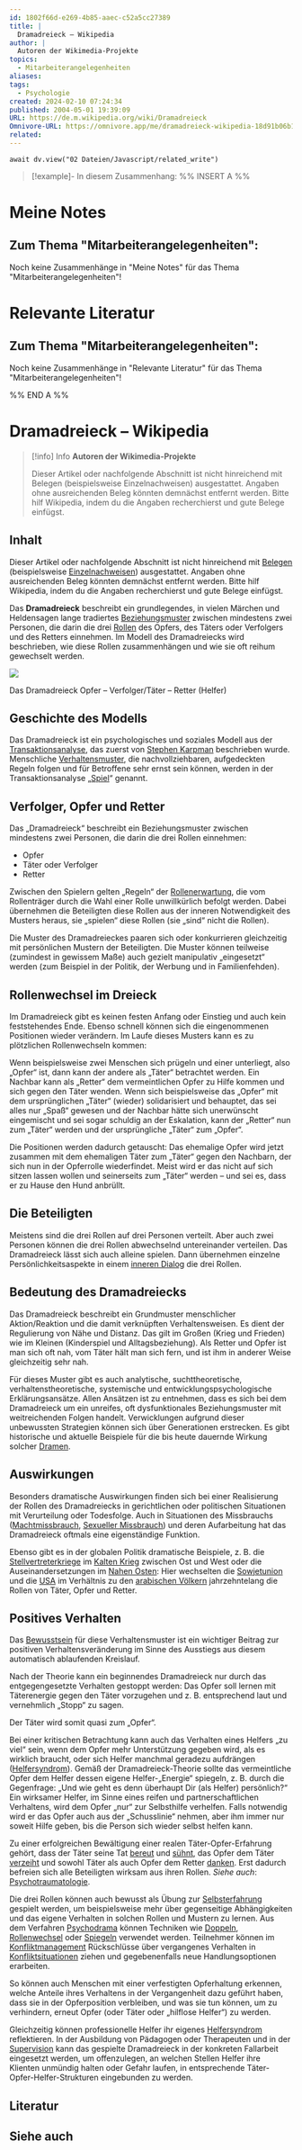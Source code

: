 ```yaml
---
id: 1802f66d-e269-4b85-aaec-c52a5cc27389
title: |
  Dramadreieck – Wikipedia
author: |
  Autoren der Wikimedia-Projekte
topics:
  - Mitarbeiterangelegenheiten
aliases: 
tags:
  - Psychologie
created: 2024-02-10 07:24:34
published: 2004-05-01 19:39:09
URL: https://de.m.wikipedia.org/wiki/Dramadreieck
Omnivore-URL: https://omnivore.app/me/dramadreieck-wikipedia-18d91b06b15
related:
---
```


```dataviewjs
await dv.view("02 Dateien/Javascript/related_write")
```
> [!example]- In diesem Zusammenhang:
> %% INSERT A %%
# Meine Notes
## Zum Thema "Mitarbeiterangelegenheiten":

Noch keine Zusammenhänge in "Meine Notes" für das Thema "Mitarbeiterangelegenheiten"!


# Relevante Literatur
## Zum Thema "Mitarbeiterangelegenheiten":

Noch keine Zusammenhänge in "Relevante Literatur" für das Thema "Mitarbeiterangelegenheiten"!

%% END A %%

# Dramadreieck – Wikipedia

> [!info] Info
> **Autoren der Wikimedia-Projekte**
> 
> Dieser Artikel oder nachfolgende Abschnitt ist nicht hinreichend mit Belegen (beispielsweise Einzelnachweisen) ausgestattet. Angaben ohne ausreichenden Beleg könnten demnächst entfernt werden. Bitte hilf Wikipedia, indem du die Angaben recherchierst und gute Belege einfügst.


## Inhalt

Dieser Artikel oder nachfolgende Abschnitt ist nicht hinreichend mit [Belegen](https://de.m.wikipedia.org/wiki/Wikipedia:Belege "Wikipedia:Belege") (beispielsweise [Einzelnachweisen](https://de.m.wikipedia.org/wiki/Hilfe:Einzelnachweise "Hilfe:Einzelnachweise")) ausgestattet. Angaben ohne ausreichenden Beleg könnten demnächst entfernt werden. Bitte hilf Wikipedia, indem du die Angaben recherchierst und gute Belege einfügst.  

Das **Dramadreieck** beschreibt ein grundlegendes, in vielen Märchen und Heldensagen lange tradiertes [Beziehungsmuster](https://de.m.wikipedia.org/wiki/Soziale%5FBeziehung "Soziale Beziehung") zwischen mindestens zwei Personen, die darin die drei [Rollen](https://de.m.wikipedia.org/wiki/Soziale%5FRolle "Soziale Rolle") des Opfers, des Täters oder Verfolgers und des Retters einnehmen. Im Modell des Dramadreiecks wird beschrieben, wie diese Rollen zusammenhängen und wie sie oft reihum gewechselt werden.

[![](https://proxy-prod.omnivore-image-cache.app/220x145,skrV9ZyHPxPpRsBFlSuDKdDQpvwqKUeKBhCdrR-yOcl4/https://upload.wikimedia.org/wikipedia/de/thumb/3/38/Dramadreieck.svg/220px-Dramadreieck.svg.png)](https://de.m.wikipedia.org/wiki/Datei:Dramadreieck.svg)

Das Dramadreieck Opfer – Verfolger/Täter – Retter (Helfer)

## Geschichte des Modells 

Das Dramadreieck ist ein psychologisches und soziales Modell aus der [Transaktionsanalyse](https://de.m.wikipedia.org/wiki/Transaktionsanalyse "Transaktionsanalyse"), das zuerst von [Stephen Karpman](https://de.m.wikipedia.org/w/index.php?title=Stephen%5FKarpman&action=edit&redlink=1 "Stephen Karpman (Seite nicht vorhanden)") beschrieben wurde. Menschliche [Verhaltensmuster](https://de.m.wikipedia.org/wiki/Verhaltensmuster "Verhaltensmuster"), die nachvollziehbaren, aufgedeckten Regeln folgen und für Betroffene sehr ernst sein können, werden in der Transaktionsanalyse „[Spiel](https://de.m.wikipedia.org/wiki/Transaktionsanalyse#Theorieentwicklung "Transaktionsanalyse")“ genannt.

## Verfolger, Opfer und Retter 

Das „Dramadreieck“ beschreibt ein Beziehungsmuster zwischen mindestens zwei Personen, die darin die drei Rollen einnehmen:

* Opfer
* Täter oder Verfolger
* Retter

Zwischen den Spielern gelten „Regeln“ der [Rollenerwartung](https://de.m.wikipedia.org/wiki/Rollenerwartung "Rollenerwartung"), die vom Rollenträger durch die Wahl einer Rolle unwillkürlich befolgt werden. Dabei übernehmen die Beteiligten diese Rollen aus der inneren Notwendigkeit des Musters heraus, sie „spielen“ diese Rollen (sie „sind“ nicht die Rollen).

Die Muster des Dramadreieckes paaren sich oder konkurrieren gleichzeitig mit persönlichen Mustern der Beteiligten. Die Muster können teilweise (zumindest in gewissem Maße) auch gezielt manipulativ „eingesetzt“ werden (zum Beispiel in der Politik, der Werbung und in Familienfehden).

## Rollenwechsel im Dreieck 

Im Dramadreieck gibt es keinen festen Anfang oder Einstieg und auch kein feststehendes Ende. Ebenso schnell können sich die eingenommenen Positionen wieder verändern. Im Laufe dieses Musters kann es zu plötzlichen Rollenwechseln kommen:

Wenn beispielsweise zwei Menschen sich prügeln und einer unterliegt, also „Opfer“ ist, dann kann der andere als „Täter“ betrachtet werden. Ein Nachbar kann als „Retter“ dem vermeintlichen Opfer zu Hilfe kommen und sich gegen den Täter wenden. Wenn sich beispielsweise das „Opfer“ mit dem ursprünglichen „Täter“ (wieder) solidarisiert und behauptet, das sei alles nur „Spaß“ gewesen und der Nachbar hätte sich unerwünscht eingemischt und sei sogar schuldig an der Eskalation, kann der „Retter“ nun zum „Täter“ werden und der ursprüngliche „Täter“ zum „Opfer“.

Die Positionen werden dadurch getauscht: Das ehemalige Opfer wird jetzt zusammen mit dem ehemaligen Täter zum „Täter“ gegen den Nachbarn, der sich nun in der Opferrolle wiederfindet. Meist wird er das nicht auf sich sitzen lassen wollen und seinerseits zum „Täter“ werden – und sei es, dass er zu Hause den Hund anbrüllt.

## Die Beteiligten 

Meistens sind die drei Rollen auf drei Personen verteilt. Aber auch zwei Personen können die drei Rollen abwechselnd untereinander verteilen. Das Dramadreieck lässt sich auch alleine spielen. Dann übernehmen einzelne Persönlichkeitsaspekte in einem [inneren Dialog](https://de.m.wikipedia.org/wiki/Innerer%5FDialog "Innerer Dialog") die drei Rollen.

## Bedeutung des Dramadreiecks 

Das Dramadreieck beschreibt ein Grundmuster menschlicher Aktion/Reaktion und die damit verknüpften Verhaltensweisen. Es dient der Regulierung von Nähe und Distanz. Das gilt im Großen (Krieg und Frieden) wie im Kleinen (Kinderspiel und Alltagsbeziehung). Als Retter und Opfer ist man sich oft nah, vom Täter hält man sich fern, und ist ihm in anderer Weise gleichzeitig sehr nah.

Für dieses Muster gibt es auch analytische, suchttheoretische, verhaltenstheoretische, systemische und entwicklungspsychologische Erklärungsansätze. Allen Ansätzen ist zu entnehmen, dass es sich bei dem Dramadreieck um ein unreifes, oft dysfunktionales Beziehungsmuster mit weitreichenden Folgen handelt. Verwicklungen aufgrund dieser unbewussten Strategien können sich über Generationen erstrecken. Es gibt historische und aktuelle Beispiele für die bis heute dauernde Wirkung solcher [Dramen](https://de.m.wikipedia.org/wiki/Kriegskind%5F%28Deutschland%29 "Kriegskind (Deutschland)").

## Auswirkungen 

Besonders dramatische Auswirkungen finden sich bei einer Realisierung der Rollen des Dramadreiecks in gerichtlichen oder politischen Situationen mit Verurteilung oder Todesfolge. Auch in Situationen des Missbrauchs ([Machtmissbrauch](https://de.m.wikipedia.org/wiki/Machtmissbrauch "Machtmissbrauch"), [Sexueller Missbrauch](https://de.m.wikipedia.org/wiki/Sexueller%5FMissbrauch "Sexueller Missbrauch")) und deren Aufarbeitung hat das Dramadreieck oftmals eine eigenständige Funktion.

Ebenso gibt es in der globalen Politik dramatische Beispiele, z. B. die [Stellvertreterkriege](https://de.m.wikipedia.org/wiki/Stellvertreterkrieg "Stellvertreterkrieg") im [Kalten Krieg](https://de.m.wikipedia.org/wiki/Kalter%5FKrieg "Kalter Krieg") zwischen Ost und West oder die Auseinandersetzungen im [Nahen Osten](https://de.m.wikipedia.org/wiki/Naher%5FOsten "Naher Osten"): Hier wechselten die [Sowjetunion](https://de.m.wikipedia.org/wiki/Sowjetunion "Sowjetunion") und die [USA](https://de.m.wikipedia.org/wiki/Vereinigte%5FStaaten "Vereinigte Staaten") im Verhältnis zu den [arabischen Völkern](https://de.m.wikipedia.org/wiki/Arabische%5FHalbinsel "Arabische Halbinsel") jahrzehntelang die Rollen von Täter, Opfer und Retter.

## Positives Verhalten 

Das [Bewusstsein](https://de.m.wikipedia.org/wiki/Bewusstsein "Bewusstsein") für diese Verhaltensmuster ist ein wichtiger Beitrag zur positiven Verhaltensveränderung im Sinne des Ausstiegs aus diesem automatisch ablaufenden Kreislauf.

Nach der Theorie kann ein beginnendes Dramadreieck nur durch das entgegengesetzte Verhalten gestoppt werden: Das Opfer soll lernen mit Täterenergie gegen den Täter vorzugehen und z. B. entsprechend laut und vernehmlich „Stopp“ zu sagen.

Der Täter wird somit quasi zum „Opfer“.

Bei einer kritischen Betrachtung kann auch das Verhalten eines Helfers „zu viel“ sein, wenn dem Opfer mehr Unterstützung gegeben wird, als es wirklich braucht, oder sich Helfer manchmal geradezu aufdrängen ([Helfersyndrom](https://de.m.wikipedia.org/wiki/Helfersyndrom "Helfersyndrom")). Gemäß der Dramadreieck-Theorie sollte das vermeintliche Opfer dem Helfer dessen eigene Helfer-„Energie“ spiegeln, z. B. durch die Gegenfrage: „Und wie geht es denn überhaupt Dir (als Helfer) persönlich?“ Ein wirksamer Helfer, im Sinne eines reifen und partnerschaftlichen Verhaltens, wird dem Opfer „nur“ zur Selbsthilfe verhelfen. Falls notwendig wird er das Opfer auch aus der „Schusslinie“ nehmen, aber ihm immer nur soweit Hilfe geben, bis die Person sich wieder selbst helfen kann.

Zu einer erfolgreichen Bewältigung einer realen Täter-Opfer-Erfahrung gehört, dass der Täter seine Tat [bereut](https://de.m.wikipedia.org/wiki/Reue "Reue") und [sühnt](https://de.m.wikipedia.org/wiki/S%C3%BChne "Sühne"), das Opfer dem Täter [verzeiht](https://de.m.wikipedia.org/wiki/Vergebung "Vergebung") und sowohl Täter als auch Opfer dem Retter [danken](https://de.m.wikipedia.org/wiki/Dank "Dank"). Erst dadurch befreien sich alle Beteiligten wirksam aus ihren Rollen. _Siehe auch_: [Psychotraumatologie](https://de.m.wikipedia.org/wiki/Psychotraumatologie "Psychotraumatologie").

Die drei Rollen können auch bewusst als Übung zur [Selbsterfahrung](https://de.m.wikipedia.org/wiki/Selbsterfahrung "Selbsterfahrung") gespielt werden, um beispielsweise mehr über gegenseitige Abhängigkeiten und das eigene Verhalten in solchen Rollen und Mustern zu lernen. Aus dem Verfahren [Psychodrama](https://de.m.wikipedia.org/wiki/Psychodrama "Psychodrama") können Techniken wie [Doppeln](https://de.m.wikipedia.org/wiki/Doppeln "Doppeln"), [Rollenwechsel](https://de.m.wikipedia.org/wiki/Rollentausch "Rollentausch") oder [Spiegeln](https://de.m.wikipedia.org/wiki/Spiegelung%5F%28Psychologie%29#Spiegeln%5Fin%5Fder%5Fklientenzentrierten%5FPsychotherapie%5Fvon%5FCarl%5FRogers "Spiegelung (Psychologie)") verwendet werden. Teilnehmer können im [Konfliktmanagement](https://de.m.wikipedia.org/wiki/Konfliktmanagement "Konfliktmanagement") Rückschlüsse über vergangenes Verhalten in [Konfliktsituationen](https://de.m.wikipedia.org/wiki/Konflikt "Konflikt") ziehen und gegebenenfalls neue Handlungsoptionen erarbeiten.

So können auch Menschen mit einer verfestigten Opferhaltung erkennen, welche Anteile ihres Verhaltens in der Vergangenheit dazu geführt haben, dass sie in der Opferposition verbleiben, und was sie tun können, um zu verhindern, erneut Opfer (oder Täter oder „hilflose Helfer“) zu werden.

Gleichzeitig können professionelle Helfer ihr eigenes [Helfersyndrom](https://de.m.wikipedia.org/wiki/Helfersyndrom "Helfersyndrom") reflektieren. In der Ausbildung von Pädagogen oder Therapeuten und in der [Supervision](https://de.m.wikipedia.org/wiki/Supervision "Supervision") kann das gespielte Dramadreieck in der konkreten Fallarbeit eingesetzt werden, um offenzulegen, an welchen Stellen Helfer ihre Klienten unmündig halten oder Gefahr laufen, in entsprechende Täter-Opfer-Helfer-Strukturen eingebunden zu werden.

## Literatur 

## Siehe auch 